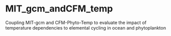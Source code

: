 # MIT_gcm_andCFM_temp
Coupling MIT-gcm and CFM-Phyto-Temp to evaluate the impact of temperature dependencies to elemental cycling in ocean and phytoplankton
